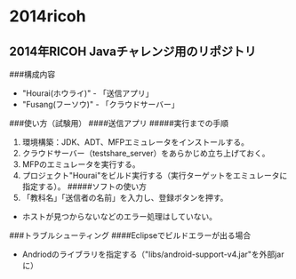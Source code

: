 2014ricoh
=========

2014年RICOH Javaチャレンジ用のリポジトリ
---------

###構成内容
 * "Hourai(ホウライ)" - 「送信アプリ」
 * "Fusang(フーソウ)" - 「クラウドサーバー」
 
###使い方（試験用）
####送信アプリ
#####実行までの手順
 1. 環境構築：JDK、ADT、MFPエミュレータをインストールする。
 2. クラウドサーバー（testshare_server）をあらかじめ立ち上げておく。
 3. MFPのエミュレータを実行する。
 4. プロジェクト"Hourai"をビルド実行する（実行ターゲットをエミュレータに指定する）。
#####ソフトの使い方
 1. 「教科名」「送信者の名前」を入力し、登録ボタンを押す。
 * ホストが見つからないなどのエラー処理はしていない。

###トラブルシューティング
####Eclipseでビルドエラーが出る場合
 * Andriodのライブラリを指定する（"libs/android-support-v4.jar"を外部jarに）
